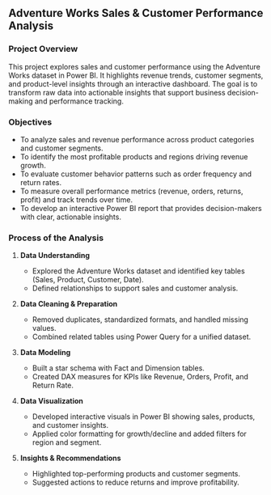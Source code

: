 ## Adventure Works Sales & Customer Performance Analysis 
### Project Overview
 This project explores sales and customer performance using the Adventure Works dataset in Power BI. It highlights revenue trends, customer segments, and product-level insights through an interactive dashboard. The goal is to transform raw data into actionable insights that support business decision-making and performance tracking.
 ### Objectives
 - To analyze sales and revenue performance across product categories and customer segments.
- To identify the most profitable products and regions driving revenue growth.
- To evaluate customer behavior patterns such as order frequency and return rates.
- To measure overall performance metrics (revenue, orders, returns, profit) and track trends over time.
- To develop an interactive Power BI report that provides decision-makers with clear, actionable insights.
### Process of the Analysis  

1. **Data Understanding**  
   - Explored the Adventure Works dataset and identified key tables (Sales, Product, Customer, Date).  
   - Defined relationships to support sales and customer analysis.  

2. **Data Cleaning & Preparation**  
   - Removed duplicates, standardized formats, and handled missing values.  
   - Combined related tables using Power Query for a unified dataset.  

3. **Data Modeling**  
   - Built a star schema with Fact and Dimension tables.  
   - Created DAX measures for KPIs like Revenue, Orders, Profit, and Return Rate.  

4. **Data Visualization**  
   - Developed interactive visuals in Power BI showing sales, products, and customer insights.  
   - Applied color formatting for growth/decline and added filters for region and segment.  

5. **Insights & Recommendations**  
   - Highlighted top-performing products and customer segments.  
   - Suggested actions to reduce returns and improve profitability.  

